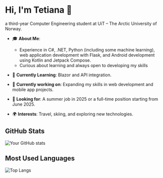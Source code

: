 # Hi, I'm Tetiana 👋

a third-year Computer Engineering student at UiT – The Arctic University of Norway.

- 🎓 **About Me**: 
  - Experience in C#, .NET, Python (including some machine learning), web application development with Flask, and Android development using Kotlin and Jetpack Compose.
  - Curious about learning and always open to developing my skills

- 🌱 **Currently Learning**: Blazor and API integration.

- 🔭 **Currently working on**: Expanding my skills in web development and mobile app projects.

- 📍 **Looking for**: A summer job in 2025 or a full-time position starting from June 2025.

- 🌍 **Interests**: Travel, skiing, and exploring new technologies.



## GitHub Stats
![Your GitHub stats](https://github-readme-stats.vercel.app/api?username=TetianaVerkhalantseva&show_icons=true&theme=radical)

## Most Used Languages
![Top Langs](https://github-readme-stats.vercel.app/api/top-langs/?username=TetianaVerkhalantseva&layout=compact&theme=radical)
